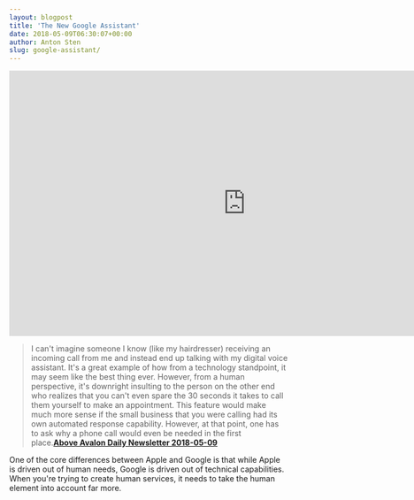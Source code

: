 ```yaml
---
layout: blogpost
title: 'The New Google Assistant'
date: 2018-05-09T06:30:07+00:00
author: Anton Sten
slug: google-assistant/
---
```


<iframe width="853" height="480" src="https://www.youtube.com/embed/JvbHu_bVa_g?rel=0" frameborder="0" allow="autoplay; encrypted-media" allowfullscreen></iframe>

> I can't imagine someone I know (like my hairdresser) receiving an incoming call from me and instead end up talking with my digital voice assistant. It's a great example of how from a technology standpoint, it may seem like the best thing ever. However, from a human perspective, it's downright insulting to the person on the other end who realizes that you can't even spare the 30 seconds it takes to call them yourself to make an appointment. This feature would make much more sense if the small business that you were calling had its own automated response capability. However, at that point, one has to ask why a phone call would even be needed in the first place.**[Above Avalon Daily Newsletter 2018-05-09](https://www.aboveavalon.com/dailypremiumupdate/)**

One of the core differences between Apple and Google is that while Apple is driven out of human needs, Google is driven out of technical capabilities. When you're trying to create human services, it needs to take the human element into account far more. 
